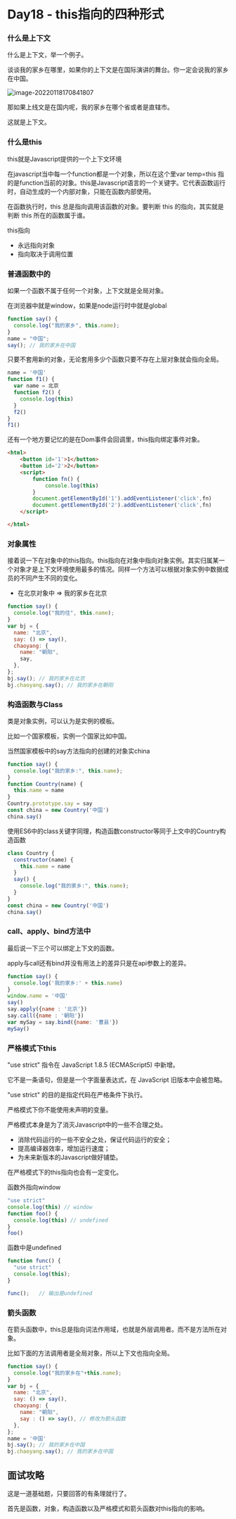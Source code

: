 # Day18 - this指向的四种形式

### 什么是上下文

什么是上下文，举一个例子。

谈谈我的家乡在哪里，如果你的上下文是在国际演讲的舞台。你一定会说我的家乡在中国。

![image-20220118170841807](https://gitee.com/josephxia/picgo/raw/master/juejin/image-20220118170841807.png)



那如果上线文是在国内呢，我的家乡在哪个省或者是直辖市。

这就是上下文。

### 什么是this

this就是Javascript提供的一个上下文环境

在javascript当中每一个function都是一个对象，所以在这个里var temp=this 指的是function当前的对象。this是Javascript语言的一个关键字。它代表函数运行时，自动生成的一个内部对象，只能在函数内部使用。

在函数执行时，this 总是指向调用该函数的对象。要判断 this 的指向，其实就是判断 this 所在的函数属于谁。

this指向

- 永远指向对象
- 指向取决于调用位置



### 普通函数中的

如果一个函数不属于任何一个对象，上下文就是全局对象。

在浏览器中就是window，如果是node运行时中就是global

```js
function say() {
  console.log("我的家乡", this.name);
}
name = "中国";
say(); // 我的家乡在中国
```

只要不套用新的对象，无论套用多少个函数只要不存在上层对象就会指向全局。

```js
name = '中国'
function f1() {
  var name = 北京
  function f2() {
    console.log(this)
  }
  f2()
}
f1()
```

还有一个地方要记忆的是在Dom事件会回调里，this指向绑定事件对象。

```html
<html>
    <button id='1'>1</button>
    <button id='2'>2</button>
    <script>
        function fn() {
            console.log(this)
        }
        document.getElementById('1').addEventListener('click',fn)
        document.getElementById('2').addEventListener('click',fn)
    </script>

</html>
```



### 对象属性

接着说一下在对象中的this指向。this指向在对象中指向对象实例。其实归属某一个对象才是上下文环境使用最多的情况。同样一个方法可以根据对象实例中数据成员的不同产生不同的变化。

- 在北京对象中  =>  我的家乡在北京

```js
function say() {
  console.log("我的住", this.name);
}
var bj = {
  name: "北京",
  say: () => say(),
  chaoyang: {
    name: "朝阳",
    say,
  },
};
bj.say(); // 我的家乡在北京
bj.chaoyang.say(); // 我的家乡在朝阳
```



### 构造函数与Class

类是对象实例，可以认为是实例的模板。

比如一个国家模板，实例一个国家比如中国。

当然国家模板中的say方法指向的创建的对象实china

```js
function say() {
  console.log("我的家乡:", this.name);
}
function Country(name) {
  this.name = name
}
Country.prototype.say = say
const china = new Country('中国')
china.say()
```

使用ES6中的class关键字同理，构造函数constructor等同于上文中的Country构造函数

```js
class Country {
  constructor(name) {
    this.name = name
  }
  say() {
    console.log("我的家乡:", this.name);
  }
}
const china = new Country('中国')
china.say()
```



### call、apply、bind方法中

最后说一下三个可以绑定上下文的函数。

apply与call还有bind并没有用法上的差异只是在api参数上的差异。

```js
function say() {
  console.log('我的家乡:' + this.name)
}
window.name = '中国'
say()
say.apply({name : '北京'})
say.call({name : '朝阳'})
var mySay = say.bind({name: '曹县'})
mySay()

```



### 严格模式下this

"use strict" 指令在 JavaScript 1.8.5 (ECMAScript5) 中新增。

它不是一条语句，但是是一个字面量表达式，在 JavaScript 旧版本中会被忽略。

"use strict" 的目的是指定代码在严格条件下执行。

严格模式下你不能使用未声明的变量。

严格模式本身是为了消灭Javascript中的一些不合理之处。

- 消除代码运行的一些不安全之处，保证代码运行的安全；
- 提高编译器效率，增加运行速度；
- 为未来新版本的Javascript做好铺垫。



在严格模式下的this指向也会有一定变化。

函数外指向window

```js
"use strict"
console.log(this) // window
function foo() {
  console.log(this) // undefined
}
foo()
```



函数中是undefined

```js
function func() {
  "use strict"
  console.log(this);
}

func();   // 输出是undefined
```



### 箭头函数

在箭头函数中，this总是指向词法作用域，也就是外层调用者。而不是方法所在对象。

比如下面的方法调用者是全局对象，所以上下文也指向全局。

```js
function say() {
  console.log("我的家乡在"+this.name);
}
var bj = {
  name: "北京",
  say: () => say(),
  chaoyang: {
    name: "朝阳",
    say : () => say(), // 修改为箭头函数
  },
};
name = '中国'
bj.say(); // 我的家乡在中国
bj.chaoyang.say(); // 我的家乡在中国
```

## 面试攻略

这是一道基础题，只要回答的有条理就行了。

首先是函数，对象，构造函数以及严格模式和箭头函数对this指向的影响。

